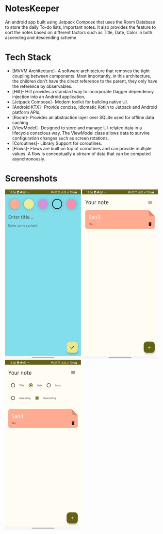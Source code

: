 # NotesKeeper
An android app built using Jetpack Compose that uses the Room Database to store the daily To-do lists, important notes. It also provides the feature to sort the notes based on different factors such as Title, Date, Color in both ascending and descending scheme.

# Tech Stack
- [MVVM Architecture]- A software architecture that removes the tight coupling between components. Most importantly, in this architecture, the children don't have the direct reference to the parent, they only have the reference by observables.
- [Hilt]- Hilt provides a standard way to incorporate Dagger dependency injection into an Android application.
- [Jetpack Compose]- Modern toolkit for building native UI.
- [Android KTX]- Provide concise, idiomatic Kotlin to Jetpack and Android platform APIs.
- [Room]- Provides an abstraction layer over SQLite used for offline data caching.
- [ViewModel]- Designed to store and manage UI-related data in a lifecycle conscious way. The ViewModel class allows data to survive configuration changes such as screen rotations.
- [Coroutines]- Library Support for coroutines.
- [Flows]- Flows are built on top of coroutines and can provide multiple values. A flow is conceptually a stream of data that can be computed asynchronously.

# Screenshots

<img src="media_noteskeeper/add_note.jpg" width="250" /> <img src="media_noteskeeper/notes_screen.jpg" width="250" /> <img src="media_noteskeeper/sort_by.jpg" width="250" />
